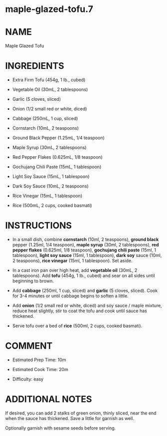 # maple-glazed-tofu.7

# NAME

Maple Glazed Tofu

# INGREDIENTS

  - Extra Firm Tofu (454g, 1 lb., cubed)

  - Vegetable Oil (30mL, 2 tablespoons)

  - Garlic (5 cloves, sliced)

  - Onion (1/2 small red or white, diced)

  - Cabbage (250mL, 1 cup, sliced)

  - Cornstarch (10mL, 2 teaspoons)

  - Ground Black Pepper (1.25mL, 1/4 teaspoon)

  - Maple Syrup (30mL, 2 tablespoons)

  - Red Pepper Flakes (0.625mL, 1/8 teaspoon)

  - Gochujang Chili Paste (15mL, 1 tablespoon)

  - Light Soy Sauce (15mL, 1 tablespoon)

  - Dark Soy Sauce (10mL, 2 teaspoons)

  - Rice Vinegar (15mL, 1 tablespoon)

  - Rice (500mL, 2 cups, cooked basmati)

# INSTRUCTIONS

  - In a small dish, combine **cornstarch** (10ml, 2 teaspoons),
    **ground black** pepper (1.25ml, 1/4 teaspoon), **maple syrup**
    (30ml, 2 tablespoons), **red pepper flakes** (0.625ml, 1/8
    teaspoon), **gochujang chili paste** (15ml, 1 tablespoon), **light
    soy sauce** (15ml, 1 tablespoon), **dark soy** sauce (10ml, 2
    teaspoons), **rice vinegar** (15ml, 1 tablespoon). Set aside.

  - In a cast iron pan over high heat, add **vegetable oil** (30mL, 2
    tablespoons). Add **tofu** (454g, 1 lb., cubed) and sear on all
    sides until beginning to brown.

  - Add **cabbage** (250ml, 1 cup, sliced) and **garlic** (5 cloves,
    sliced). Cook for 3-4 minutes or until cabbage begins to soften a
    little.

  - Add **onion** (1/2 small red or white, diced) and soy sauce / maple
    mixture, reduce heat slightly, stir to coat the tofu and cook until
    sauce has thickened.

  - Serve tofu over a bed of **rice** (500ml, 2 cups, cooked basmati).

# COMMENT

  - Estimated Prep Time: 10m

  - Estimated Cook Time: 20m

  - Difficulty: easy

# ADDITIONAL NOTES

If desired, you can add 2 stalks of green onion, thinly sliced, near the
end when the sauce has thickened. Save a little for garnish as well.

Optionally garnish with sesame seeds before serving.
